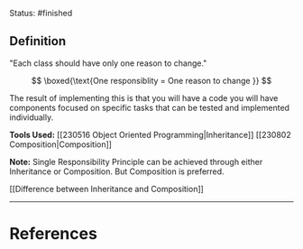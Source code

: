 Status: #finished 
## Definition
"Each class should have only one reason to change."

$$
\boxed{\text{One responsiblity = One reason to change }}
$$

The result of implementing this is that you will have a code you will have components focused on specific tasks that can be tested and implemented individually. 

**Tools Used:** [[230516 Object Oriented Programming|Inheritance]] [[230802 Composition|Composition]]

**Note:** Single Responsibility Principle can be achieved through either Inheritance or Composition. But Composition is preferred. 

[[Difference between Inheritance and Composition]]

---
# References
